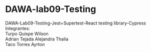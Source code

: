 # DAWA-lab09-Testing
DAWA-Lab09-Testing-Jest+Supertest-React testing library-Cypress\
Integrantes:\
Turpo Quispe Wilson\
Adrian Tejada Alejandra Thalia\
Taco Torres Ayrton
